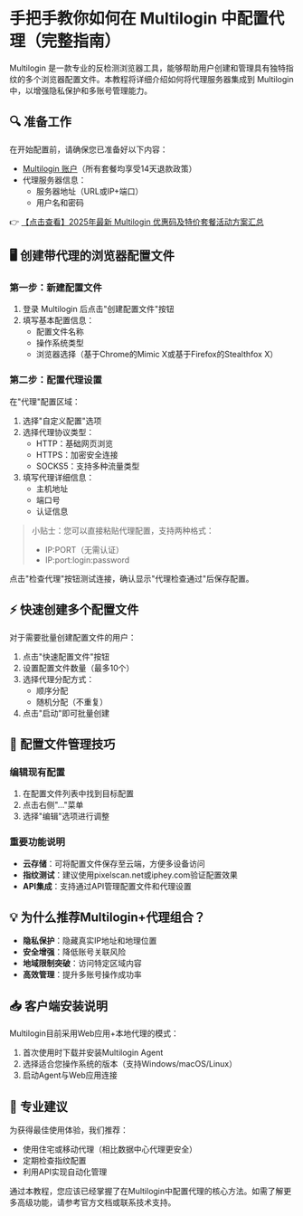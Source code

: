 # 手把手教你如何在 Multilogin 中配置代理（完整指南）

Multilogin 是一款专业的反检测浏览器工具，能够帮助用户创建和管理具有独特指纹的多个浏览器配置文件。本教程将详细介绍如何将代理服务器集成到 Multilogin 中，以增强隐私保护和多账号管理能力。

## 🔍 准备工作

在开始配置前，请确保您已准备好以下内容：

- [Multilogin 账户](https://bit.ly/multIlogin)（所有套餐均享受14天退款政策）
- 代理服务器信息：
  - 服务器地址（URL或IP+端口）
  - 用户名和密码

👉 [【点击查看】2025年最新 Multilogin 优惠码及特价套餐活动方案汇总](https://bit.ly/multIlogin)

## 🖥️ 创建带代理的浏览器配置文件

### 第一步：新建配置文件

1. 登录 Multilogin 后点击"创建配置文件"按钮
2. 填写基本配置信息：
   - 配置文件名称
   - 操作系统类型
   - 浏览器选择（基于Chrome的Mimic X或基于Firefox的Stealthfox X）

### 第二步：配置代理设置

在"代理"配置区域：

1. 选择"自定义配置"选项
2. 选择代理协议类型：
   - HTTP：基础网页浏览
   - HTTPS：加密安全连接
   - SOCKS5：支持多种流量类型
3. 填写代理详细信息：
   - 主机地址
   - 端口号
   - 认证信息

> 小贴士：您可以直接粘贴代理配置，支持两种格式：
> - IP:PORT（无需认证）
> - IP:port:login:password

点击"检查代理"按钮测试连接，确认显示"代理检查通过"后保存配置。

## ⚡ 快速创建多个配置文件

对于需要批量创建配置文件的用户：

1. 点击"快速配置文件"按钮
2. 设置配置文件数量（最多10个）
3. 选择代理分配方式：
   - 顺序分配
   - 随机分配（不重复）
4. 点击"启动"即可批量创建

## 🔧 配置文件管理技巧

### 编辑现有配置

1. 在配置文件列表中找到目标配置
2. 点击右侧"..."菜单
3. 选择"编辑"选项进行调整

### 重要功能说明

- **云存储**：可将配置文件保存至云端，方便多设备访问
- **指纹测试**：建议使用pixelscan.net或iphey.com验证配置效果
- **API集成**：支持通过API管理配置文件和代理设置

## 💡 为什么推荐Multilogin+代理组合？

- **隐私保护**：隐藏真实IP地址和地理位置
- **安全增强**：降低账号关联风险
- **地域限制突破**：访问特定区域内容
- **高效管理**：提升多账号操作成功率

## 📥 客户端安装说明

Multilogin目前采用Web应用+本地代理的模式：

1. 首次使用时下载并安装Multilogin Agent
2. 选择适合您操作系统的版本（支持Windows/macOS/Linux）
3. 启动Agent与Web应用连接

## 🚀 专业建议

为获得最佳使用体验，我们推荐：

- 使用住宅或移动代理（相比数据中心代理更安全）
- 定期检查指纹配置
- 利用API实现自动化管理

通过本教程，您应该已经掌握了在Multilogin中配置代理的核心方法。如需了解更多高级功能，请参考官方文档或联系技术支持。
